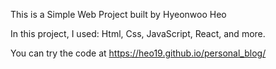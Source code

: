 This is a Simple Web Project built by Hyeonwoo Heo

In this project, I used: Html, Css, JavaScript, React, and more.

You can try the code at https://heo19.github.io/personal_blog/
